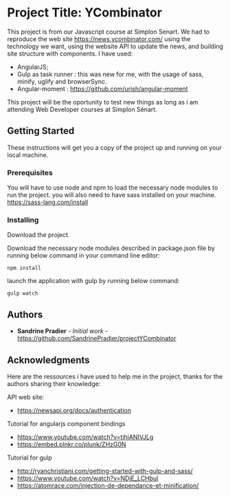 # Project Title: YCombinator

This project is from our Javascript course at Simplon Senart.
We had to reproduce the web site https://news.ycombinator.com/ using the technology we want, using the website API to update the news, and building site structure with components.
I have used:
- AngularJS;
- Gulp as task runner : this was new for me, with the usage of sass, minify, uglify and browserSync.
- Angular-moment : https://github.com/urish/angular-moment  


This project will be the oportunity to test new things as long as i am attending Web Developer courses at Simplon Sénart.

## Getting Started

These instructions will get you a copy of the project up and running on your local machine.  

### Prerequisites

You will have to use node and npm to load the necessary node modules to run the project.
you will also need to have sass installed on your machine.
https://sass-lang.com/install

### Installing

Download the project.

Download the necessary node modules described in package.json file by running below command in your command line editor:

```
npm install
```

launch the application with gulp by running below command:

```
gulp watch
```


## Authors

* **Sandrine Pradier** - *Initial work* - https://github.com/SandrinePradier/projectYCombinator


## Acknowledgments

Here are the ressources i have used to help me in the project, thanks for the authors sharing their knowledge:

API web site:
* https://newsapi.org/docs/authentication

Tutorial for angularjs component bindings
* https://www.youtube.com/watch?v=tihjANIVJLg
* https://embed.plnkr.co/plunk/ZHzG0N

Tutorial for gulp
* http://ryanchristiani.com/getting-started-with-gulp-and-sass/
* https://www.youtube.com/watch?v=NDjE_LCHbuI
* https://atomrace.com/injection-de-dependance-et-minification/




